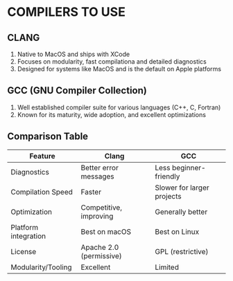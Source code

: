 # COMPILERS TO USE
## CLANG
1. Native to MacOS and ships with XCode
2. Focuses on modularity, fast compilationa and detailed diagnostics
3. Designed for systems like MacOS and is the default on Apple platforms

## GCC (GNU Compiler Collection)
1. Well established compiler suite for various languages (C++, C, Fortran)
2. Known for its  maturity, wide adoption, and excellent optimizations

## Comparison Table

| Feature                  | Clang                                         | GCC                                               |
|--------------------------|-----------------------------------------------|---------------------------------------------------|
| Diagnostics              | Better error messages                         | Less beginner-friendly                            |
| Compilation Speed        | Faster                                        | Slower for larger projects                        |
| Optimization             | Competitive, improving                        | Generally better                                  |
| Platform integration     | Best on macOS                                 | Best on Linux                                     |
| License                  | Apache 2.0 (permissive)                       | GPL (restrictive)                                 |
| Modularity/Tooling       | Excellent                                     | Limited                                           |
